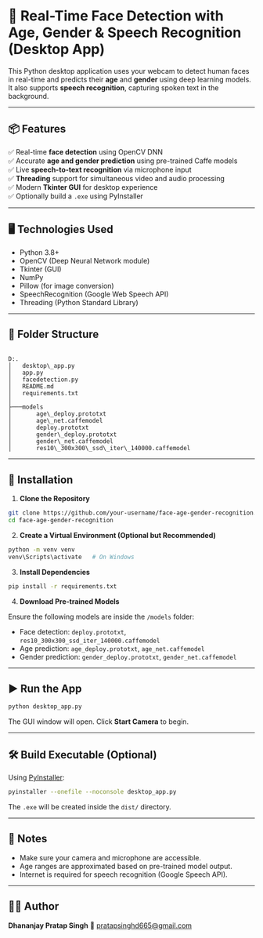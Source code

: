 # 🎯 Real-Time Face Detection with Age, Gender & Speech Recognition (Desktop App)

This Python desktop application uses your webcam to detect human faces in real-time and predicts their **age** and **gender** using deep learning models. It also supports **speech recognition**, capturing spoken text in the background.

---

## 📦 Features

✅ Real-time **face detection** using OpenCV DNN  
✅ Accurate **age and gender prediction** using pre-trained Caffe models  
✅ Live **speech-to-text recognition** via microphone input  
✅ **Threading** support for simultaneous video and audio processing  
✅ Modern **Tkinter GUI** for desktop experience  
✅ Optionally build a `.exe` using PyInstaller

---

## 🖥️ Technologies Used

- Python 3.8+  
- OpenCV (Deep Neural Network module)  
- Tkinter (GUI)  
- NumPy  
- Pillow (for image conversion)  
- SpeechRecognition (Google Web Speech API)  
- Threading (Python Standard Library)

---

## 📁 Folder Structure

```

D:.
│   desktop\_app.py
│   app.py
│   facedetection.py
│   README.md
│   requirements.txt
│
├───models
│       age\_deploy.prototxt
│       age\_net.caffemodel
│       deploy.prototxt
│       gender\_deploy.prototxt
│       gender\_net.caffemodel
│       res10\_300x300\_ssd\_iter\_140000.caffemodel

````

---

## 🔧 Installation

1. **Clone the Repository**
```bash
git clone https://github.com/your-username/face-age-gender-recognition.git
cd face-age-gender-recognition
````

2. **Create a Virtual Environment (Optional but Recommended)**

```bash
python -m venv venv
venv\Scripts\activate   # On Windows
```

3. **Install Dependencies**

```bash
pip install -r requirements.txt
```

4. **Download Pre-trained Models**

Ensure the following models are inside the `/models` folder:

* Face detection: `deploy.prototxt`, `res10_300x300_ssd_iter_140000.caffemodel`
* Age prediction: `age_deploy.prototxt`, `age_net.caffemodel`
* Gender prediction: `gender_deploy.prototxt`, `gender_net.caffemodel`

---

## ▶️ Run the App

```bash
python desktop_app.py
```

The GUI window will open. Click **Start Camera** to begin.

---

## 🛠 Build Executable (Optional)

Using [PyInstaller](https://www.pyinstaller.org/):

```bash
pyinstaller --onefile --noconsole desktop_app.py
```

The `.exe` will be created inside the `dist/` directory.

---

## 📌 Notes

* Make sure your camera and microphone are accessible.
* Age ranges are approximated based on pre-trained model output.
* Internet is required for speech recognition (Google Speech API).

---

## 🙋‍♂️ Author

**Dhananjay Pratap Singh**
📧 [pratapsinghd665@gmail.com](mailto:pratapsinghd665@gmail.com)
